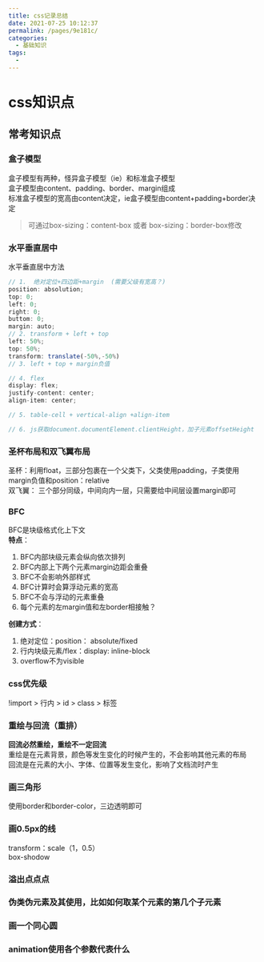 ```yaml
---
title: css记录总结
date: 2021-07-25 10:12:37
permalink: /pages/9e181c/
categories:
  - 基础知识
tags:
  - 
---
```

# css知识点

## 常考知识点

### 盒子模型
盒子模型有两种，怪异盒子模型（ie）和标准盒子模型  
盒子模型由content、padding、border、margin组成  
标准盒子模型的宽高由content决定，ie盒子模型由content+padding+border决定  
> 可通过box-sizing：content-box 或者 box-sizing：border-box修改

### 水平垂直居中
水平垂直居中方法  
```js
// 1.  绝对定位+四边距+margin  (需要父级有宽高？)
position: absolution;
top: 0;
left: 0;
right: 0;
buttom: 0;
margin: auto;
// 2. transform + left + top
left: 50%;
top: 50%;
transform: translate(-50%,-50%)
// 3. left + top + margin负值

// 4. flex
display: flex;
justify-content: center;
align-item: center;

// 5. table-cell + vertical-align +align-item

// 6. js获取document.documentElement.clientHeight，加子元素offsetHeight 

```
### 圣杯布局和双飞翼布局
圣杯：利用float，三部分包裹在一个父类下，父类使用padding，子类使用margin负值和position：relative  
双飞翼： 三个部分同级，中间向内一层，只需要给中间层设置margin即可  

### BFC
BFC是块级格式化上下文  
**特点**：  
1. BFC内部块级元素会纵向依次排列  
2. BFC内部上下两个元素margin边距会重叠  
3. BFC不会影响外部样式  
4. BFC计算时会算浮动元素的宽高  
5. BFC不会与浮动的元素重叠  
6. 每个元素的左margin值和左border相接触？  

**创建方式**：  
1. 绝对定位：position： absolute/fixed  
2. 行内块级元素/flex：display: inline-block  
3. overflow不为visible  

### css优先级
!import > 行内 > id > class > 标签

### 重绘与回流（重排）
**回流必然重绘，重绘不一定回流**  
重绘是在元素背景，颜色等发生变化的时候产生的，不会影响其他元素的布局  
回流是在元素的大小、字体、位置等发生变化，影响了文档流时产生  


### 画三角形
使用border和border-color，三边透明即可

### 画0.5px的线
transform：scale（1，0.5）  
box-shodow

### 溢出点点点

### 伪类伪元素及其使用，比如如何取某个元素的第几个子元素

### 画一个同心圆

### animation使用各个参数代表什么

